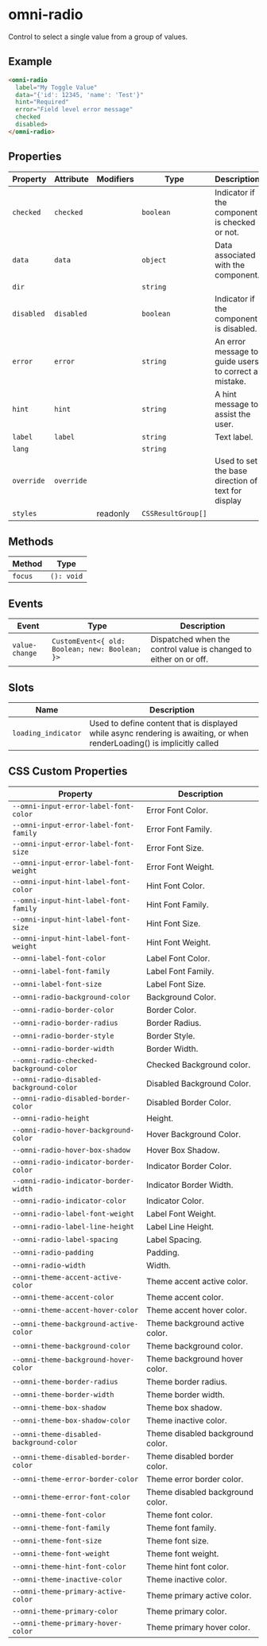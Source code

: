 # omni-radio

Control to select a single value from a group of values.

## Example

```html
<omni-radio
  label="My Toggle Value"
  data="{'id': 12345, 'name': 'Test'}"
  hint="Required"
  error="Field level error message"
  checked
  disabled>
</omni-radio>
```

## Properties

| Property   | Attribute  | Modifiers | Type               | Description                                      |
|------------|------------|-----------|--------------------|--------------------------------------------------|
| `checked`  | `checked`  |           | `boolean`          | Indicator if the component is checked or not.    |
| `data`     | `data`     |           | `object`           | Data associated with the component.              |
| `dir`      |            |           | `string`           |                                                  |
| `disabled` | `disabled` |           | `boolean`          | Indicator if the component is disabled.          |
| `error`    | `error`    |           | `string`           | An error message to guide users to correct a mistake. |
| `hint`     | `hint`     |           | `string`           | A hint message to assist the user.               |
| `label`    | `label`    |           | `string`           | Text label.                                      |
| `lang`     |            |           | `string`           |                                                  |
| `override` | `override` |           |                    | Used to set the base direction of text for display |
| `styles`   |            | readonly  | `CSSResultGroup[]` |                                                  |

## Methods

| Method  | Type       |
|---------|------------|
| `focus` | `(): void` |

## Events

| Event          | Type                                           | Description                                      |
|----------------|------------------------------------------------|--------------------------------------------------|
| `value-change` | `CustomEvent<{ old: Boolean; new: Boolean; }>` | Dispatched when the control value is changed to either on or off. |

## Slots

| Name                | Description                                      |
|---------------------|--------------------------------------------------|
| `loading_indicator` | Used to define content that is displayed while async rendering is awaiting, or when renderLoading() is implicitly called |

## CSS Custom Properties

| Property                                 | Description                      |
|------------------------------------------|----------------------------------|
| `--omni-input-error-label-font-color`    | Error Font Color.                |
| `--omni-input-error-label-font-family`   | Error Font Family.               |
| `--omni-input-error-label-font-size`     | Error Font Size.                 |
| `--omni-input-error-label-font-weight`   | Error Font Weight.               |
| `--omni-input-hint-label-font-color`     | Hint Font Color.                 |
| `--omni-input-hint-label-font-family`    | Hint Font Family.                |
| `--omni-input-hint-label-font-size`      | Hint Font Size.                  |
| `--omni-input-hint-label-font-weight`    | Hint Font Weight.                |
| `--omni-label-font-color`                | Label Font Color.                |
| `--omni-label-font-family`               | Label Font Family.               |
| `--omni-label-font-size`                 | Label Font Size.                 |
| `--omni-radio-background-color`          | Background Color.                |
| `--omni-radio-border-color`              | Border Color.                    |
| `--omni-radio-border-radius`             | Border Radius.                   |
| `--omni-radio-border-style`              | Border Style.                    |
| `--omni-radio-border-width`              | Border Width.                    |
| `--omni-radio-checked-background-color`  | Checked Background color.        |
| `--omni-radio-disabled-background-color` | Disabled Background Color.       |
| `--omni-radio-disabled-border-color`     | Disabled Border Color.           |
| `--omni-radio-height`                    | Height.                          |
| `--omni-radio-hover-background-color`    | Hover Background Color.          |
| `--omni-radio-hover-box-shadow`          | Hover Box Shadow.                |
| `--omni-radio-indicator-border-color`    | Indicator Border Color.          |
| `--omni-radio-indicator-border-width`    | Indicator Border Width.          |
| `--omni-radio-indicator-color`           | Indicator Color.                 |
| `--omni-radio-label-font-weight`         | Label Font Weight.               |
| `--omni-radio-label-line-height`         | Label Line Height.               |
| `--omni-radio-label-spacing`             | Label Spacing.                   |
| `--omni-radio-padding`                   | Padding.                         |
| `--omni-radio-width`                     | Width.                           |
| `--omni-theme-accent-active-color`       | Theme accent active color.       |
| `--omni-theme-accent-color`              | Theme accent color.              |
| `--omni-theme-accent-hover-color`        | Theme accent hover color.        |
| `--omni-theme-background-active-color`   | Theme background active color.   |
| `--omni-theme-background-color`          | Theme background color.          |
| `--omni-theme-background-hover-color`    | Theme background hover color.    |
| `--omni-theme-border-radius`             | Theme border radius.             |
| `--omni-theme-border-width`              | Theme border width.              |
| `--omni-theme-box-shadow`                | Theme box shadow.                |
| `--omni-theme-box-shadow-color`          | Theme inactive color.            |
| `--omni-theme-disabled-background-color` | Theme disabled background color. |
| `--omni-theme-disabled-border-color`     | Theme disabled border color.     |
| `--omni-theme-error-border-color`        | Theme error border color.        |
| `--omni-theme-error-font-color`          | Theme disabled background color. |
| `--omni-theme-font-color`                | Theme font color.                |
| `--omni-theme-font-family`               | Theme font family.               |
| `--omni-theme-font-size`                 | Theme font size.                 |
| `--omni-theme-font-weight`               | Theme font weight.               |
| `--omni-theme-hint-font-color`           | Theme hint font color.           |
| `--omni-theme-inactive-color`            | Theme inactive color.            |
| `--omni-theme-primary-active-color`      | Theme primary active color.      |
| `--omni-theme-primary-color`             | Theme primary color.             |
| `--omni-theme-primary-hover-color`       | Theme primary hover color.       |
